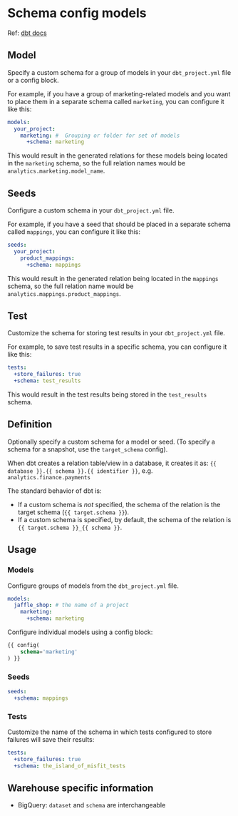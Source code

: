 # Schema config models

Ref: [dbt docs](https://docs.getdbt.com/reference/resource-configs/schema)

## Model

Specify a custom schema for a group of models in your `dbt_project.yml` file or a config block. 

For example, if you have a group of marketing-related models and you want to place them in a separate schema called `marketing`, you can configure it like this:

```yml
models:
  your_project:
    marketing: #  Grouping or folder for set of models
      +schema: marketing
```

This would result in the generated relations for these models being located in the  `marketing` schema, so the full relation names would be `analytics.marketing.model_name`. 

## Seeds

Configure a custom schema in your `dbt_project.yml` file. 

For example, if you have a seed that should be placed in a separate schema called `mappings`, you can configure it like this:

```yml
seeds:
  your_project:
    product_mappings:
      +schema: mappings
```

This would result in the generated relation being located in the `mappings` schema, so the full relation name would be `analytics.mappings.product_mappings`. 

## Test

Customize the schema for storing test results in your `dbt_project.yml` file. 

For example, to save test results in a specific schema, you can configure it like this:

```yml
tests:
  +store_failures: true
  +schema: test_results
```

This would result in the test results being stored in the `test_results` schema.

## Definition
Optionally specify a custom schema for a model or seed. (To specify a schema for a snapshot, use the `target_schema` config).

When dbt creates a relation table/view in a database, it creates it as: `{{ database }}.{{ schema }}.{{ identifier }}`, e.g. `analytics.finance.payments`

The standard behavior of dbt is:
* If a custom schema is _not_ specified, the schema of the relation is the target schema (`{{ target.schema }}`).
* If a custom schema is specified, by default, the schema of the relation is `{{ target.schema }}_{{ schema }}`.


## Usage

### Models

Configure groups of models from the `dbt_project.yml` file.

```yml
models:
  jaffle_shop: # the name of a project
    marketing:
      +schema: marketing
```

Configure individual models using a config block:

```sql
{{ config(
    schema='marketing'
) }}
```

### Seeds

```yml
seeds:
  +schema: mappings
```

### Tests

Customize the name of the schema in which tests configured to store failures will save their results:

```yml
tests:
  +store_failures: true
  +schema: the_island_of_misfit_tests
```

## Warehouse specific information
* BigQuery: `dataset` and `schema` are interchangeable
